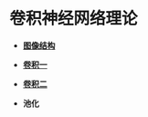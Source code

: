 # 卷积神经网络理论


* **[图像结构](https://github.com/Anfany/Machine-Learning-for-Beginner-by-Python3/blob/master/CNN/fig.md)**

* **[卷积一](https://github.com/Anfany/Machine-Learning-for-Beginner-by-Python3/blob/master/CNN/convolution.md)**

* **[卷积二](https://github.com/Anfany/Machine-Learning-for-Beginner-by-Python3/blob/master/CNN/convolution_2.md)**

* **池化**

